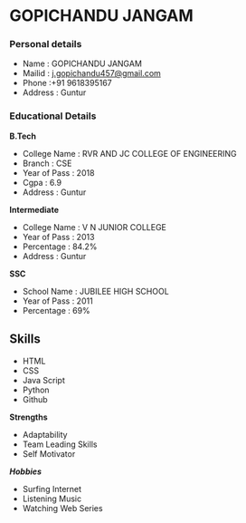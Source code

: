 
# GOPICHANDU JANGAM
### Personal details
- Name : GOPICHANDU JANGAM <br>
- Mailid : j.gopichandu457@gmail.com
- Phone :+91 9618395167
- Address : Guntur
### Educational Details
**B.Tech**
- College Name : RVR AND JC COLLEGE OF ENGINEERING
- Branch : CSE
- Year of Pass : 2018
- Cgpa : 6.9
- Address : Guntur <br>

**Intermediate**
- College Name : V N JUNIOR COLLEGE
- Year of Pass : 2013
- Percentage : 84.2%
- Address : Guntur <br>

**SSC**
- School Name : JUBILEE HIGH SCHOOL
- Year of Pass : 2011
- Percentage : 69% <br>
 
## Skills
- HTML
- CSS
- Java Script
- Python
- Github <br>

**Strengths**
- Adaptability
- Team Leading Skills
- Self Motivator

***Hobbies***
- Surfing Internet
- Listening Music
- Watching Web Series
